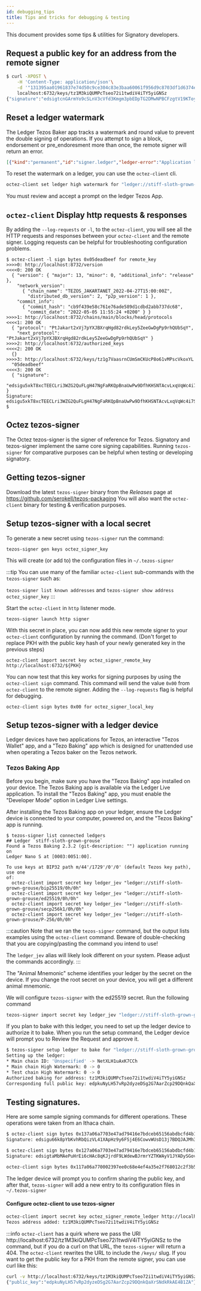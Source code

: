 ```yaml
---
id: debugging_tips
title: Tips and tricks for debugging & testing
---
```


This document provides some tips & utilities for Signatory developers.

## Request a public key for an address from the remote signer

```bash title="Using curl to "
$ curl -XPOST \
    -H 'Content-Type: application/json'\
    -d '"131395aa01961837e74d50c9ce304c83e3baa60061f956d9c8703df1d6374e86417b3b753315000c000353cf00000000c18896cfe7d09893bc25997f24b46515e1e6c58a0deaba0a5f17dc0dc59ae038"' \
    localhost:6732/keys/tz1M3kiQUMPcTseo72i1twdiV4iTY5yiGNSz
{"signature":"edsigtcnGArmYo9cSLnV3cVfd3Kmgm3pbEDpTG2DMwNPBCFzgtV19KToyhVeu3vNX99HXqAsFnC6oDigzkvEbYJpA6e9gieQAav"}
```

## Reset a ledger watermark 

The Ledger Tezos Baker app tracks a watermark and round value to prevent the double signing of operations. If you attempt to sign a block, endorsement or pre_endoresment more than once, the remote signer will return an error. 

```json title="Sample error from octez tezos-signer. HTTP code is 500"
[{"kind":"permanent","id":"signer.ledger","ledger-error":"Application level error (sign-with-hash): Incorrect data"}]
```

To reset the watermark on a ledger, you can use the `octez-client` cli.

```bash title="Set the watermark to 0 in the Tezos Ledger baking app"
octez-client set ledger high watermark for "ledger://stiff-sloth-grown-grouse/ed25519/0h/0h" to 0
```
You must review and accept a prompt on the ledger Tezos App.

## `octez-client` Display http requests & responses

By adding the `--log-requests` or `-l`, to the `octez-client`, you will see all the HTTP requests and responses between your `octez-client` and the remote signer. Logging requests can be helpful for troubleshooting configuration problems.

```
$ octez-client -l sign bytes 0x05deadbeef for remote_key
>>>>0: http://localhost:8732/version
<<<<0: 200 OK
  { "version": { "major": 13, "minor": 0, "additional_info": "release" },
    "network_version":
      { "chain_name": "TEZOS_JAKARTANET_2022-04-27T15:00:00Z",
        "distributed_db_version": 2, "p2p_version": 1 },
    "commit_info":
      { "commit_hash": "cb9f439e58c761e76ade589d1cdbd2abb737dc68",
        "commit_date": "2022-05-05 11:55:24 +0200" } }
>>>>1: http://localhost:8732/chains/main/blocks/head/protocols
<<<<1: 200 OK
  { "protocol": "PtJakart2xVj7pYXJBXrqHgd82rdkLey5ZeeGwDgPp9rhQUbSqY",
    "next_protocol": "PtJakart2xVj7pYXJBXrqHgd82rdkLey5ZeeGwDgPp9rhQUbSqY" }
>>>>2: http://localhost:6732/authorized_keys
<<<<2: 200 OK
  {}
>>>>3: http://localhost:6732/keys/tz1g7VaasrnCUmSmCKUcP8o61vMPscVkoxYL
  "05deadbeef"
<<<<3: 200 OK
  { "signature":
      "edsigu5xkT8xcTEECLri3WZG2QuFLgH47NgFaRKQpBnaUwPw9DfhKHSNTAcvLxqVqWc4i7SEiUciHcEUzmeKYQDQioKcBzayUaY" }
Signature: edsigu5xkT8xcTEECLri3WZG2QuFLgH47NgFaRKQpBnaUwPw9DfhKHSNTAcvLxqVqWc4i7SEiUciHcEUzmeKYQDQioKcBzayUaY
$
```

## Octez tezos-signer

The Octez tezos-signer is the signer of reference for Tezos. Signatory and tezos-signer implement the same core signing capabilities. Running `tezos-signer` for comparative purposes can be helpful when testing or developing signatory. 

## Getting tezos-signer

Download the latest `tezos-signer` binary from the _Releases_ page at https://github.com/serokell/tezos-packaging
You will also want the `octez-client` binary for testing & verification purposes.

## Setup tezos-signer with a local secret

To generate a new secret using `tezos-signer` run the command:

```
tezos-signer gen keys octez_signer_key
```

This will create (or add to) the configuration files in `~/.tezos-signer`

:::tip
You can use many of the familiar `octez-client` sub-commands with the `tezos-signer` such as:

`tezos-signer list known addresses` and `tezos-signer show address octez_signer_key`
::: 

Start the `octez-client` in `http` listener mode.

```
tezos-signer launch http signer
```

With this secret in place, you can now add this new remote signer to your `octez-client` configuration by running the command. (Don't forget to replace PKH with the public key hash of your newly generated key in the previous steps)

```
octez-client import secret key octez_signer_remote_key http://localhost:6732/${PKH}
```

You can now test that this key works for signing purposes by using the `octez-client sign` command. This command will send the value `0x00` from `octez-client` to the remote signer. Adding the `--log-requests` flag is helpful for debugging.

```
octez-client sign bytes 0x00 for octez_signer_local_key
```

## Setup tezos-signer with a ledger device

Ledger devices have two applications for Tezos, an interactive "Tezos Wallet" app, and a "Tezo Baking" app which is designed for unattended use when operating a Tezos baker on the Tezos network.


### Tezos Baking App

Before you begin, make sure you have the "Tezos Baking" app installed on your device. The Tezos Baking app is available via the Ledger Live application. To install the "Tezos Baking" app, you must enable the "Developer Mode" option in Ledger Live settings.

After installing the Tezos Baking app on your ledger, ensure the Ledger device is connected to your computer, powered on, and the "Tezos Baking" app is running.

```
$ tezos-signer list connected ledgers
## Ledger `stiff-sloth-grown-grouse`
Found a Tezos Baking 2.3.2 (git-description: "") application running on
Ledger Nano S at [0003:0051:00].

To use keys at BIP32 path m/44'/1729'/0'/0' (default Tezos key path), use one
of:
  octez-client import secret key ledger_jev "ledger://stiff-sloth-grown-grouse/bip25519/0h/0h"
  octez-client import secret key ledger_jev "ledger://stiff-sloth-grown-grouse/ed25519/0h/0h"
  octez-client import secret key ledger_jev "ledger://stiff-sloth-grown-grouse/secp256k1/0h/0h"
  octez-client import secret key ledger_jev "ledger://stiff-sloth-grown-grouse/P-256/0h/0h"
```
:::caution
Note that we ran the `tezos-signer` command, but the output lists examples using the `octez-client` command. Beware of double-checking that you are copying/pasting the command you intend to use!

The `ledger_jev` alias will likely look different on your system. Please adjust the commands accordingly.
:::

The "Animal Mnemonic" scheme identifies your ledger by the secret on the device. If you change the root secret on your device, you will get a different animal mnemonic.

We will configure `tezos-signer` with the ed25519 secret. Run the following command

```bash title="Register a ledger based secret in tezos-signer configuration"
tezos-signer import secret key ledger_jev "ledger://stiff-sloth-grown-grouse/ed25519/0h/0h"
```

If you plan to bake with this ledger, you need to set up the ledger device to authorize it to bake. When you run the setup command, the Ledger device will prompt you to Review the Request and approve it.

```bash title="Setup ledger tezos baking address to bake"
$ tezos-signer setup ledger to bake for "ledger://stiff-sloth-grown-grouse/ed25519/0h/0h"
Setting up the ledger:
* Main chain ID: 'Unspecified' -> NetXLH1uAxK7CCh
* Main chain High Watermark: 0 -> 0
* Test chain High Watermark: 0 -> 0
Authorized baking for address: tz1M3kiQUMPcTseo72i1twdiV4iTY5yiGNSz
Corresponding full public key: edpkuNyLH57vRp2dyzeDSg2G7AarZcp29DQnkQaXrSNdkRkAE4B1ZA
```

## Testing signatures. 

Here are some sample signing commands for different operations. These operations were taken from an Ithaca chain. 

```bash title="Signing an example Endorsement for testing purposes (Magic byte 0x13)"
$ octez-client sign bytes 0x137a06a7703e47ad79416e7bdceb65156abdbcfd4b1237caf488cbfc39d88c836840bf0bc81509b9002513b8000000008c41b04d3a8648732fb22507447214aa698a235862f30b956e36a37a7d36eb7c for octez_signer_remote_ledger
Signature: edsigu66k8pYbKvhRbQizVL41XApHz9y6FSj4E6CowvWUsD13j7BDQJAJMh3id4LFhqsip6AhnpcYhRmvMyV4enAnyvEHbTiVZZ
```

```bash title="Signing an example Pre-Endorsement for testing purposes (Magic byte 0x12)"
$ octez-client sign bytes 0x127a06a7703e47ad79416e7bdceb65156abdbcfd4b1237caf488cbfc39d88c836840bf0bc81409b9002513b8000000008c41b04d3a8648732fb22507447214aa698a235862f30b956e36a37a7d36eb7c for octez_signer_remote_ledger
Signature: edsigtaMbMAePuHrEi6cHAc8qKJjrdF9LWdewBJrmrYZTKWAyV1JYADySGovoqkuvwY68UwBxxyj3MJ2Ft7pNAKhbhc6gP4VP8p
```

```bash title="Signing an example block for testing purposes (Magic byte 0x11)"
octez-client sign bytes 0x117a06a770002397ee0c68e4ef4a35e2f768012c2f3b560bb80eb8849327696b6843e20842ca5e01345f000000006270c6650469204194e88ec93cdc7ee5d0aa42908ad49e4e0fb7242d406e73d3a48528d4af00000021000000010200000004002397ee0000000000000004ffffffff000000040000000076222f1388f0a7d6b53b96fde78a2b79b50a19282c48eb003cbdffb6b3669e3897440e9db3d73900616e3f720e162588071444071312d967a7d38f7ea23a480c0000000061fed54022b203000000 for octez_signer_remote_ledger
```

The ledger device will prompt you to confirm sharing the public key, and after that, `tezos-signer` will add a new entry to its configuration files in `~/.tezos-signer`

#### Configure octez-client to use tezos-signer

```bash title="octez-client creating a new account using a remote signer service"
octez-client import secret key octez_signer_remote_ledger http://localhost:6732/tz1M3kiQUMPcTseo72i1twdiV4iTY5yiGNSz
Tezos address added: tz1M3kiQUMPcTseo72i1twdiV4iTY5yiGNSz
```
:::info
`octez-client` has a quirk where we pass the URI http://localhost:6732/tz1M3kiQUMPcTseo72i1twdiV4iTY5yiGNSz to the command, but if you do a curl on that URL, the `tezos-signer` will return a 404. The `octez-client` rewrites the URL to include the `/keys/` slug. If you want to get the public key for a PKH from the remote signer, you can use curl like this: 

```bash title="Fetching public key from remote signer using curl"
curl -v http://localhost:6732/keys/tz1M3kiQUMPcTseo72i1twdiV4iTY5yiGNSz
{"public_key":"edpkuNyLH57vRp2dyzeDSg2G7AarZcp29DQnkQaXrSNdkRkAE4B1ZA"}
```

